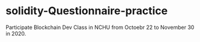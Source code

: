 # solidity-Questionnaire-practice
 Participate Blockchain Dev Class in NCHU from Octoebr 22 to November 30 in 2020.  
